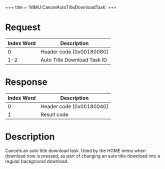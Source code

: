 +++
title = 'NIMU:CancelAutoTitleDownloadTask'
+++

# Request

| Index Word | Description                 |
|------------|-----------------------------|
| 0          | Header code \[0x00180080\]  |
| 1-2        | Auto Title Download Task ID |

# Response

| Index Word | Description                |
|------------|----------------------------|
| 0          | Header code \[0x00180040\] |
| 1          | Result code                |

# Description

Cancels an auto title download task. Used by the HOME menu when download
now is pressed, as part of changing an auto title download into a
regular background download.
